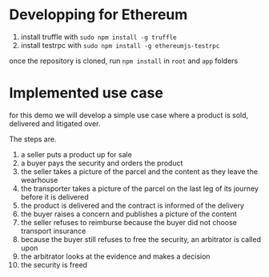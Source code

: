 # Developping for Ethereum

1. install truffle with `sudo npm install -g truffle` 
2. install testrpc with `sudo npm install -g ethereumjs-testrpc`

once the repository is cloned, run `npm install` in `root` and `app` folders

# Implemented use case

for this demo we will develop a simple use case where a product is sold, 
delivered and litigated over.
 
The steps are.

1. a seller puts a product up for sale
1. a buyer pays the security and orders the product
1. the seller takes a picture of the parcel and the content as they leave the wearhouse
1. the transporter takes a picture of the parcel on the last leg of its journey before it is delivered
1. the product is delivered and the contract is informed of the delivery
1. the buyer raises a concern and publishes a picture of the content
1. the seller refuses to reimburse because the buyer did not choose transport insurance
1. because the buyer still refuses to free the security, an arbitrator is called upon
1. the arbitrator looks at the evidence and makes a decision
1. the security is freed
